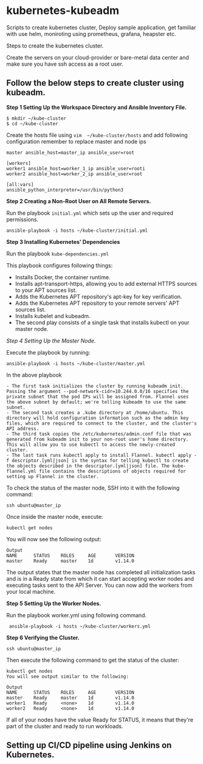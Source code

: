 # kubernetes-kubeadm
Scripts to create kubernetes cluster, Deploy sample application, get familiar with use helm, moniroting using prometheus, grafana, heapster etc.

Steps to create the kubernetes cluster.

Create the servers on your cloud-provider or bare-metal data center
and make sure you have ssh access as a root user.

## Follow the below steps to create cluster using kubeadm.

**Step 1 Setting Up the Workspace Directory and Ansible Inventory File.**

```
$ mkdir ~/kube-cluster
$ cd ~/kube-cluster
```

Create the hosts file using `vim  ~/kube-cluster/hosts` and add following
configuration remember to replace master and node ips

```
master ansible_host=master_ip ansible_user=root

[workers]
worker1 ansible_host=worker_1_ip ansible_user=rooti
worker2 ansible_host=worker_2_ip ansible_user=root

[all:vars]
ansible_python_interpreter=/usr/bin/python3

```

**Step 2 Creating a Non-Root User on All Remote Servers.**

Run the playbook `initial.yml` which sets up the user and required permissions.

`ansible-playbook -i hosts ~/kube-cluster/initial.yml`

**Step 3 Installing Kubernetes' Dependencies**

Run the playbook `kube-dependencies.yml`

This playbook configures following things:

- Installs Docker, the container runtime.
- Installs apt-transport-https, allowing you to add external HTTPS sources to your APT sources list.
- Adds the Kubernetes APT repository's apt-key for key verification.
- Adds the Kubernetes APT repository to your remote servers' APT sources list.
- Installs kubelet and kubeadm.
- The second play consists of a single task that installs kubectl on your master node.

**Step 4 Setting Up the Master Node*.*

Execute the playbook by running:

```ansible-playbook -i hosts ~/kube-cluster/master.yml```

In the above playbook

```
- The first task initializes the cluster by running kubeadm init. Passing the argument --pod-network-cidr=10.244.0.0/16 specifies the private subnet that the pod IPs will be assigned from. Flannel uses the above subnet by default; we're telling kubeadm to use the same subnet.
- The second task creates a .kube directory at /home/ubuntu. This directory will hold configuration information such as the admin key files, which are required to connect to the cluster, and the cluster's API address.
- The third task copies the /etc/kubernetes/admin.conf file that was generated from kubeadm init to your non-root user's home directory. This will allow you to use kubectl to access the newly-created cluster.
- The last task runs kubectl apply to install Flannel. kubectl apply -f descriptor.[yml|json] is the syntax for telling kubectl to create the objects described in the descriptor.[yml|json] file. The kube-flannel.yml file contains the descriptions of objects required for setting up Flannel in the cluster.
```

To check the status of the master node, SSH into it with the following command:

`ssh ubuntu@master_ip`

Once inside the master node, execute:

`kubectl get nodes`

You will now see the following output:

```
Output
NAME      STATUS    ROLES     AGE       VERSION
master    Ready     master    1d        v1.14.0
```
The output states that the master node has completed all initialization tasks and is in a Ready state from which it can start accepting worker nodes and executing tasks sent to the API Server. You can now add the workers from your local machine.


**Step 5 Setting Up the Worker Nodes.**

Run the playbook worker.yml using following command.

```
 ansible-playbook -i hosts ~/kube-cluster/workers.yml
```
**Step 6 Verifying the Cluster.**

`ssh ubuntu@master_ip`

Then execute the following command to get the status of the cluster:

```
kubectl get nodes
You will see output similar to the following:

Output
NAME      STATUS    ROLES     AGE       VERSION
master    Ready     master    1d        v1.14.0
worker1   Ready     <none>    1d        v1.14.0
worker2   Ready     <none>    1d        v1.14.0
```
If all of your nodes have the value Ready for STATUS, it means that they're part of the cluster and ready to run workloads.

## Setting up CI/CD pipeline using Jenkins on Kubernetes.
